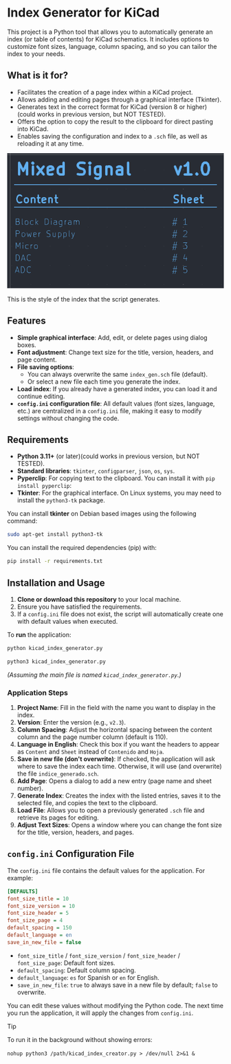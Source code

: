 # Index Generator for KiCad

This project is a Python tool that allows you to automatically generate an index (or table of contents) for KiCad schematics. It includes options to customize font sizes, language, column spacing, and so you can tailor the index to your needs.

## What is it for?

- Facilitates the creation of a page index within a KiCad project.
- Allows adding and editing pages through a graphical interface (Tkinter).
- Generates text in the correct format for KiCad (version 8 or higher)(could works in previous version, but NOT TESTED).
- Offers the option to copy the result to the clipboard for direct pasting into KiCad.
- Enables saving the configuration and index to a `.sch` file, as well as reloading it at any time.

![alt text](doc/image.png)

This is the style of the index that the script generates.

## Features

- **Simple graphical interface**: Add, edit, or delete pages using dialog boxes.
- **Font adjustment**: Change text size for the title, version, headers, and page content.
- **File saving options**:  
  - You can always overwrite the same `index_gen.sch` file (default).  
  - Or select a new file each time you generate the index.
- **Load index**: If you already have a generated index, you can load it and continue editing.
- **`config.ini` configuration file**: All default values (font sizes, language, etc.) are centralized in a `config.ini` file, making it easy to modify settings without changing the code.

## Requirements

- **Python 3.11+** (or later)(could works in previous version, but NOT TESTED).
- **Standard libraries**: `tkinter`, `configparser`, `json`, `os`, `sys`.
- **Pyperclip**: For copying text to the clipboard. You can install it with `pip install pyperclip`:
- **Tkinter**: For the graphical interface. On Linux systems, you may need to install the `python3-tk` package.

You can install **tkinter** on Debian based images using the following command:

```bash
sudo apt-get install python3-tk
```

You can install the required dependencies (pip) with:

```bash
pip install -r requirements.txt
```

## Installation and Usage

1. **Clone or download this repository** to your local machine.
2. Ensure you have satisfied the requirements.
3. If a `config.ini` file does not exist, the script will automatically create one with default values when executed.

To **run** the application:

```bash
python kicad_index_generator.py
```
```bash
python3 kicad_index_generator.py
```

*(Assuming the main file is named `kicad_index_generator.py`.)*

### Application Steps

1. **Project Name**: Fill in the field with the name you want to display in the index.  
2. **Version**: Enter the version (e.g., `v2.3`).  
3. **Column Spacing**: Adjust the horizontal spacing between the content column and the page number column (default is 110).  
4. **Language in English**: Check this box if you want the headers to appear as `Content` and `Sheet` instead of `Contenido` and `Hoja`.  
5. **Save in new file (don't overwrite)**: If checked, the application will ask where to save the index each time. Otherwise, it will use (and overwrite) the file `indice_generado.sch`.  
6. **Add Page**: Opens a dialog to add a new entry (page name and sheet number).  
7. **Generate Index**: Creates the index with the listed entries, saves it to the selected file, and copies the text to the clipboard.  
8. **Load File**: Allows you to open a previously generated `.sch` file and retrieve its pages for editing.  
9. **Adjust Text Sizes**: Opens a window where you can change the font size for the title, version, headers, and pages.

## `config.ini` Configuration File

The `config.ini` file contains the default values for the application. For example:

```ini
[DEFAULTS]
font_size_title = 10
font_size_version = 10
font_size_header = 5
font_size_page = 4
default_spacing = 150
default_language = en
save_in_new_file = false
```

- `font_size_title` / `font_size_version` / `font_size_header` / `font_size_page`: Default font sizes.  
- `default_spacing`: Default column spacing.  
- `default_language`: `es` for Spanish or `en` for English.  
- `save_in_new_file`: `true` to always save in a new file by default; `false` to overwrite.

You can edit these values without modifying the Python code. The next time you run the application, it will apply the changes from `config.ini`.

>[!TIP]
> To run it in the background without showing errors:
>
>`nohup python3 /path/kicad_index_creator.py > /dev/null 2>&1 &`
